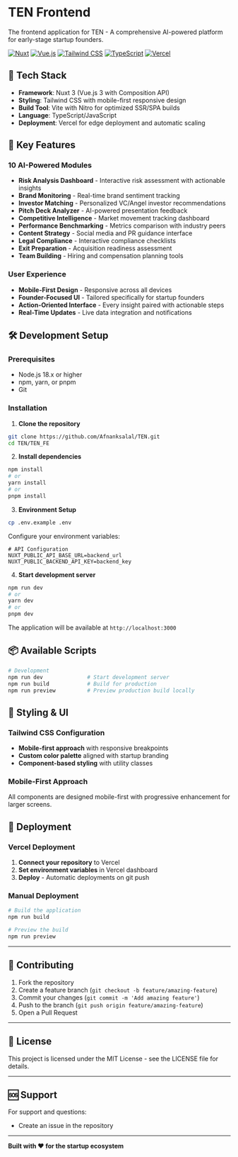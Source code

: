 # TEN Frontend

The frontend application for TEN - A comprehensive AI-powered platform for early-stage startup founders.

[![Nuxt](https://img.shields.io/badge/Nuxt-00DC82?style=for-the-badge&logo=nuxt.js&logoColor=white)](https://nuxt.com/)
[![Vue.js](https://img.shields.io/badge/Vue.js-4FC08D?style=for-the-badge&logo=vue.js&logoColor=white)](https://vuejs.org/)
[![Tailwind CSS](https://img.shields.io/badge/Tailwind_CSS-38B2AC?style=for-the-badge&logo=tailwind-css&logoColor=white)](https://tailwindcss.com/)
[![TypeScript](https://img.shields.io/badge/TypeScript-007ACC?style=for-the-badge&logo=typescript&logoColor=white)](https://typescriptlang.org/)
[![Vercel](https://img.shields.io/badge/Vercel-000000?style=for-the-badge&logo=vercel&logoColor=white)](https://vercel.com/)

## 🚀 Tech Stack

- **Framework**: Nuxt 3 (Vue.js 3 with Composition API)
- **Styling**: Tailwind CSS with mobile-first responsive design
- **Build Tool**: Vite with Nitro for optimized SSR/SPA builds
- **Language**: TypeScript/JavaScript
- **Deployment**: Vercel for edge deployment and automatic scaling


## 🎯 Key Features

### 10 AI-Powered Modules
- **Risk Analysis Dashboard** - Interactive risk assessment with actionable insights
- **Brand Monitoring** - Real-time brand sentiment tracking
- **Investor Matching** - Personalized VC/Angel investor recommendations
- **Pitch Deck Analyzer** - AI-powered presentation feedback
- **Competitive Intelligence** - Market movement tracking dashboard
- **Performance Benchmarking** - Metrics comparison with industry peers
- **Content Strategy** - Social media and PR guidance interface
- **Legal Compliance** - Interactive compliance checklists
- **Exit Preparation** - Acquisition readiness assessment
- **Team Building** - Hiring and compensation planning tools

### User Experience
- **Mobile-First Design** - Responsive across all devices
- **Founder-Focused UI** - Tailored specifically for startup founders
- **Action-Oriented Interface** - Every insight paired with actionable steps
- **Real-Time Updates** - Live data integration and notifications

## 🛠️ Development Setup

### Prerequisites
- Node.js 18.x or higher
- npm, yarn, or pnpm
- Git

### Installation

1. **Clone the repository**
```bash
git clone https://github.com/Afnanksalal/TEN.git
cd TEN/TEN_FE
```

2. **Install dependencies**
```bash
npm install
# or
yarn install
# or
pnpm install
```

3. **Environment Setup**
```bash
cp .env.example .env
```

Configure your environment variables:
```env
# API Configuration
NUXT_PUBLIC_API_BASE_URL=backend_url
NUXT_PUBLIC_BACKEND_API_KEY=backend_key
```

4. **Start development server**
```bash
npm run dev
# or
yarn dev
# or
pnpm dev
```

The application will be available at `http://localhost:3000`

## 📦 Available Scripts

```bash
# Development
npm run dev              # Start development server
npm run build            # Build for production
npm run preview          # Preview production build locally
```

## 🎨 Styling & UI

### Tailwind CSS Configuration
- **Mobile-first approach** with responsive breakpoints
- **Custom color palette** aligned with startup branding
- **Component-based styling** with utility classes

### Mobile-First Approach
All components are designed mobile-first with progressive enhancement for larger screens.

## 🚀 Deployment

### Vercel Deployment
1. **Connect your repository** to Vercel
2. **Set environment variables** in Vercel dashboard
3. **Deploy** - Automatic deployments on git push

### Manual Deployment
```bash
# Build the application
npm run build

# Preview the build
npm run preview
```

---

## 🤝 Contributing

1. Fork the repository
2. Create a feature branch (`git checkout -b feature/amazing-feature`)
3. Commit your changes (`git commit -m 'Add amazing feature'`)
4. Push to the branch (`git push origin feature/amazing-feature`)
5. Open a Pull Request

---

## 📄 License

This project is licensed under the MIT License - see the LICENSE file for details.

---

## 🆘 Support

For support and questions:
- Create an issue in the repository

---

**Built with ❤️ for the startup ecosystem**
